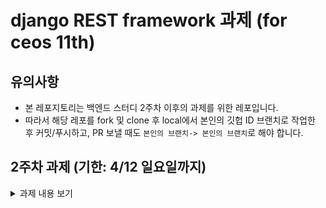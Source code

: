 # django REST framework 과제 (for ceos 11th)
## 유의사항
* 본 레포지토리는 백엔드 스터디 2주차 이후의 과제를 위한 레포입니다.
* 따라서 해당 레포를 fork 및 clone 후 local에서 본인의 깃헙 ID 브랜치로 작업한 후 커밋/푸시하고,
PR 보낼 때도 `본인의 브랜치-> 본인의 브랜치`로 해야 합니다.

## 2주차 과제 (기한: 4/12 일요일까지)
<details>
 <summary> 과제 내용 보기 </summary>
 <div markdown="1">
[과제 안내](https://www.notion.so/3-Django-ORM-c531472b37e844a6a6d484553037c243)

### 서비스 설명
* 서비스 종류 : 수강신청 시스템
* 서비스의 기능 :
(1) 수강신청 시스템에 로그인 시 학생은 자신의 정보를 확인할 수 있다. (학번, 전공, 학년, 이수 가능 학점) 
(2) 듣고자 하는 과목의 학수번호, 과목 이름, 학점, 개설 교수 등의 정보로 과목을 검색할 수 있다.
(3) 수업 시간이 겹치거나 수강 가능 학점을 넘지 않는 범위 내에서 수강신청을 할 수 있다.

### 모델 설명
1. Major => major_num : 학과 일련번호 / major_name : 학과 이름 
2. Student => std_id : 학번 / std_major : 전공 / grade : 현재 학년 / credits_available : 수강 가능 학점
3. Professor => prof_id : 교수 번호 / prof_name : 이름 / prof_major : 소속 전공
4. Course => course_num : 학수번호 / course_name : 과목 이름 / credit : 학점 / prof_name : 개설 교수 / classroom : 강의실 / timetable : 강의 시간
5. Basket => course_num / std_id
6. Registration => course_num / course_credit / std_id / current_credits : 현재 수강신청 된 학점 / max_credits : 최대 수강 가능 학점 / registration_time : 수강 신청 시간   
* 1:N 관계 => Student-Registration, Course-Registration, Professor-Course
* N:M 관계 => Student-Course

### ORM 적용해보기
```shell script
>>> from api.models import Major, Student, Professor, Course, Basket, Registration
>>> m1 = Major(major_num=71, major_name="Cyber Security")
>>> m1.save()
>>> Major.objects.all()
<QuerySet [<Major: Cyber Security>]>
>>> m = Major.objects.get(major_name='Cyber Security')
>>> s1 = Student(std_id=7147, std_major=m, grade=4, credits_available=21)
>>> s1.save()
>>> Student.objects.all()
<QuerySet [<Student: Student object (7147)>]>
>>> m = Major.objects.get(major_name='Cyber Security')
>>> p1 = Professor(prof_id=1573, prof_name="P1", prof_major=m)
>>> p1.save()
>>> Professor.objects.all()
<QuerySet [<Professor: P1>]>
>>> pname = Professor.objects.get(prof_name='P1')
>>> c1 = Course(course_num=34121, course_name="Network Security", credit=3, prof_name=pname, classroom="Engineering107", timetable="Monday5")
>>> c1.save()
>>> Course.objects.all()
<QuerySet [<Course: Course object (34121)>]>
>>> Course.objects.filter(course_name="Network Security")
<QuerySet [<Course: Course object (34121)>]>
```


### 간단한 회고 
* mysqlclient을 설치하는 과정에서 pip 버전을 1.x -> 2.x로 upgrade
* settings.py의 json.load() 함수에서, 원래 내가 쓰던 Python이 3.5 버전이라 계속 오류 발생. (json.load() 함수는 Python 3.5 이하 버전에서는 오류가 난다고 한다.) 코드 수정을 아무리 해도 안돼서 결국 원래 쓰던 버전을 지우고 아예 3.8 버전으로 새로 설치했다...
* mysql은 1~2학년때 공부한 게 끝이고 3-1 데이터베이스 수업에서 mssql 잠깐 쓴 이후로 DB쪽은 공부를 거의 안했었는데, 오랜만에 하니까 명령어도 다시 외우고 나름 재미있다.
* related_name 옵션은 처음 접해봤는데, 변수명 설정 때문에 오류가 난 덕분에 ORM 쿼리가 실제로 어떻게 작동하는지 좀더 잘 알게 된 것 같다.


---
## 3주차 과제 (기한: 4/19 일요일까지)
[과제 안내](https://www.notion.so/4-DRF1-API-View-464f612bfd9e42e5945325a4ad253cbf)

### 모델 선택 및 데이터 삽입
```python
class Major(models.Model):

    def __str__(self):
        return self.name

    num = models.IntegerField(default=0, primary_key=True)
    name = models.CharField(max_length=200)


class Student(models.Model):
    std_id = models.BigIntegerField(primary_key=True)
    std_major = models.ForeignKey(Major, on_delete=models.CASCADE, related_name="major")
    grade = models.IntegerField(default=1)
    credits_available = models.IntegerField(default=18)


class Professor(models.Model):
    def __str__(self):
        return self.prof_name

    prof_id = models.IntegerField(default=0, primary_key=True)
    prof_name = models.CharField(max_length=200)
    prof_major = models.ForeignKey(Major, on_delete=models.CASCADE)


class Course(models.Model):
    def __int__(self):
        return self.num

    num = models.IntegerField(default=0, primary_key=True)
    name = models.CharField(max_length=200)
    credit = models.IntegerField(default=0)
    prof_name = models.ForeignKey(Professor, on_delete=models.CASCADE)
    classroom = models.CharField(max_length=200)
    weekday = models.CharField(max_length=100, default='')  # 강의 요일
    start_time = models.TimeField(auto_now=False, auto_now_add=False, null=True)  # 강의시간
    finish_time = models.TimeField(auto_now=False, auto_now_add=False, null=True)
```
![data](data.PNG)

### 모든 list를 가져오는 API
api/course/ GET
```json
[
    {
        "num": 34121,
        "name": "Network Security",
        "credit": 3,
        "prof_name": "Yun",
        "classroom": "Engineering107",
        "weekday": "Friday" ,
        "start_time": "14:00:00",
        "finish_time": "16:45:00"
    },
    {
        "num": 20497,
        "name": "Computer Algorithm",
        "credit": 3,
        "prof_name": "Lee",
        "classroom": "EngineeringB159",
        "weekday": "Tuesday" ,
        "start_time": "11:00:00",
        "finish_time": "13:45:00"
    },
    {
        "num": 10328,
        "name": "UX/UI Design",
        "credit": 3,
        "prof_name": "Nam",
        "classroom": "Campus405",
        "weekday": "Monday" ,
        "start_time": "09:30:00",
        "finish_time": "12:15:00"
    }
]
```

### 특정한 데이터를 가져오는 API
api/course/34121 GET
```json
{
    "num": 34121,
    "name": "Network Security",
    "credit": 3,
    "prof_name": "Yun",
    "classroom": "Engineering107",
    "weekday": "Friday" ,
    "start_time": "14:00:00",
    "finish_time": "16:45:00"
}
```

### 새로운 데이터를 create하도록 요청하는 API
api/course POST
```json
{
    "num": 34123,
    "name": "Digital Forensics",
    "credit": 3,
    "prof_name": "Lee",
    "classroom": "Campus507",
    "weekday": "Wednesday" ,
    "start_time": "14:00:00",
    "finish_time": "16:45:00"
}
```

### (선택) 특정 데이터를 삭제 또는 업데이트하는 API
api/course/34123 PUT
```json
{
    "num": 34123,
    "name": "Digital Forensics",
    "credit": 3,
    "prof_name": "Yun",
    "classroom": "Campus507",
    "weekday": "Wednesday" ,
    "start_time": "14:00:00",
    "finish_time": "16:45:00"
}
```

### 간단한 회고 
view를 작성하는 방법이 많고 (API view, generic view, viewset 등) 각 방법에 따라 urls.py에서의 연결 방법도 달라서 처음에 헷갈렸다. 
그리고 실제로 view를 작성하고 api 테스팅을 하다 보니 모델 자체를 조금 수정해야겠다는 생각이 들었다. 
수정해야 할 사항은 일단 크게 2개가 있는데, 
1) 처음에 모델링을 할 때는 클래스마다 primary key를 설정해 주었는데, 막상 api 테스팅 후 json 코드를 보니 임의로 정한 primary key를 아예 없애고 자동으로 생성되는 id를 primary key로 하는 것이 좋을 것 같다.
2) registration 클래스를 사용하려고 보니, start/finish time 관련 연산이나 current credit 관련 연산을 어디에 구현해야 할지 몰라서 이번 과제에서는 사용하지 못했다. 앞으로 공부하면서 수정해 나가야겠다!
